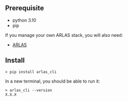 
## Prerequisite

- python 3.10
- pip

If you manage your own ARLAS stack, you will also need:
- [ARLAS](https://github.com/gisaia/ARLAS-Exploration-stack)

## Install

<!-- termynal -->
```shell
> pip install arlas_cli
```

In a new terminal, you should be able to run it:

<!-- termynal -->
```shell
> arlas_cli --version
X.X.X
```

